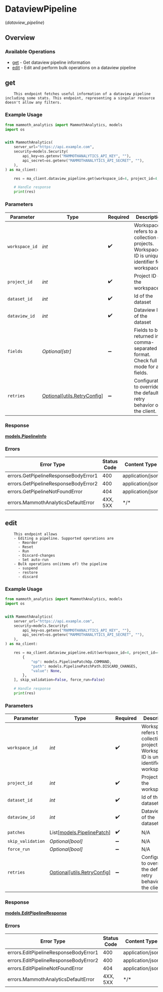 # DataviewPipeline
(*dataview_pipeline*)

## Overview

### Available Operations

* [get](#get) - Get dataview pipeline information
* [edit](#edit) - Edit and perform bulk operations on a dataview pipeline

## get


        This endpoint fetches useful information of a dataview pipeline including some stats. This endpoint, representing a singular resource doesn't allow any filters.
        

### Example Usage

<!-- UsageSnippet language="python" operationID="GetPipeline" method="get" path="/workspaces/{workspace_id}/projects/{project_id}/datasets/{dataset_id}/dataviews/{dataview_id}/pipeline" -->
```python
from mammoth_analytics import MammothAnalytics, models
import os


with MammothAnalytics(
    server_url="https://api.example.com",
    security=models.Security(
        api_key=os.getenv("MAMMOTHANALYTICS_API_KEY", ""),
        api_secret=os.getenv("MAMMOTHANALYTICS_API_SECRET", ""),
    ),
) as ma_client:

    res = ma_client.dataview_pipeline.get(workspace_id=4, project_id=4, dataset_id=121, dataview_id=4, fields="state, draft_mode")

    # Handle response
    print(res)

```

### Parameters

| Parameter                                                                                      | Type                                                                                           | Required                                                                                       | Description                                                                                    | Example                                                                                        |
| ---------------------------------------------------------------------------------------------- | ---------------------------------------------------------------------------------------------- | ---------------------------------------------------------------------------------------------- | ---------------------------------------------------------------------------------------------- | ---------------------------------------------------------------------------------------------- |
| `workspace_id`                                                                                 | *int*                                                                                          | :heavy_check_mark:                                                                             | Workspace refers to a collection of projects. Workspace ID is unique identifier for workspace. | 4                                                                                              |
| `project_id`                                                                                   | *int*                                                                                          | :heavy_check_mark:                                                                             | Project ID of the workspace                                                                    | 4                                                                                              |
| `dataset_id`                                                                                   | *int*                                                                                          | :heavy_check_mark:                                                                             | Id of the dataset                                                                              | 121                                                                                            |
| `dataview_id`                                                                                  | *int*                                                                                          | :heavy_check_mark:                                                                             | Dataview ID of the dataset                                                                     | 4                                                                                              |
| `fields`                                                                                       | *Optional[str]*                                                                                | :heavy_minus_sign:                                                                             | Fields to be returned in a comma-separated format. Check full mode for all fields.             | state, draft_mode                                                                              |
| `retries`                                                                                      | [Optional[utils.RetryConfig]](../../models/utils/retryconfig.md)                               | :heavy_minus_sign:                                                                             | Configuration to override the default retry behavior of the client.                            |                                                                                                |

### Response

**[models.PipelineInfo](../../models/pipelineinfo.md)**

### Errors

| Error Type                           | Status Code                          | Content Type                         |
| ------------------------------------ | ------------------------------------ | ------------------------------------ |
| errors.GetPipelineResponseBodyError1 | 400                                  | application/json                     |
| errors.GetPipelineResponseBodyError2 | 400                                  | application/json                     |
| errors.GetPipelineNotFoundError      | 404                                  | application/json                     |
| errors.MammothAnalyticsDefaultError  | 4XX, 5XX                             | \*/\*                                |

## edit


        This endpoint allows
        - Editing a pipeline. Supported operations are
          - Reorder
          - Reset
          - Run
          - Discard-changes
          - Set auto-run
        - Bulk operations on(items of) the pipeline
          - suspend
          - restore
          - discard
        

### Example Usage

<!-- UsageSnippet language="python" operationID="EditPipeline" method="patch" path="/workspaces/{workspace_id}/projects/{project_id}/datasets/{dataset_id}/dataviews/{dataview_id}/pipeline" -->
```python
from mammoth_analytics import MammothAnalytics, models
import os


with MammothAnalytics(
    server_url="https://api.example.com",
    security=models.Security(
        api_key=os.getenv("MAMMOTHANALYTICS_API_KEY", ""),
        api_secret=os.getenv("MAMMOTHANALYTICS_API_SECRET", ""),
    ),
) as ma_client:

    res = ma_client.dataview_pipeline.edit(workspace_id=4, project_id=4, dataset_id=121, dataview_id=4, patches=[
        {
            "op": models.PipelinePatchOp.COMMAND,
            "path": models.PipelinePatchPath.DISCARD_CHANGES,
            "value": None,
        },
    ], skip_validation=False, force_run=False)

    # Handle response
    print(res)

```

### Parameters

| Parameter                                                                                      | Type                                                                                           | Required                                                                                       | Description                                                                                    | Example                                                                                        |
| ---------------------------------------------------------------------------------------------- | ---------------------------------------------------------------------------------------------- | ---------------------------------------------------------------------------------------------- | ---------------------------------------------------------------------------------------------- | ---------------------------------------------------------------------------------------------- |
| `workspace_id`                                                                                 | *int*                                                                                          | :heavy_check_mark:                                                                             | Workspace refers to a collection of projects. Workspace ID is unique identifier for workspace. | 4                                                                                              |
| `project_id`                                                                                   | *int*                                                                                          | :heavy_check_mark:                                                                             | Project ID of the workspace                                                                    | 4                                                                                              |
| `dataset_id`                                                                                   | *int*                                                                                          | :heavy_check_mark:                                                                             | Id of the dataset                                                                              | 121                                                                                            |
| `dataview_id`                                                                                  | *int*                                                                                          | :heavy_check_mark:                                                                             | Dataview ID of the dataset                                                                     | 4                                                                                              |
| `patches`                                                                                      | List[[models.PipelinePatch](../../models/pipelinepatch.md)]                                    | :heavy_check_mark:                                                                             | N/A                                                                                            |                                                                                                |
| `skip_validation`                                                                              | *Optional[bool]*                                                                               | :heavy_minus_sign:                                                                             | N/A                                                                                            |                                                                                                |
| `force_run`                                                                                    | *Optional[bool]*                                                                               | :heavy_minus_sign:                                                                             | N/A                                                                                            |                                                                                                |
| `retries`                                                                                      | [Optional[utils.RetryConfig]](../../models/utils/retryconfig.md)                               | :heavy_minus_sign:                                                                             | Configuration to override the default retry behavior of the client.                            |                                                                                                |

### Response

**[models.EditPipelineResponse](../../models/editpipelineresponse.md)**

### Errors

| Error Type                            | Status Code                           | Content Type                          |
| ------------------------------------- | ------------------------------------- | ------------------------------------- |
| errors.EditPipelineResponseBodyError1 | 400                                   | application/json                      |
| errors.EditPipelineResponseBodyError2 | 400                                   | application/json                      |
| errors.EditPipelineNotFoundError      | 404                                   | application/json                      |
| errors.MammothAnalyticsDefaultError   | 4XX, 5XX                              | \*/\*                                 |